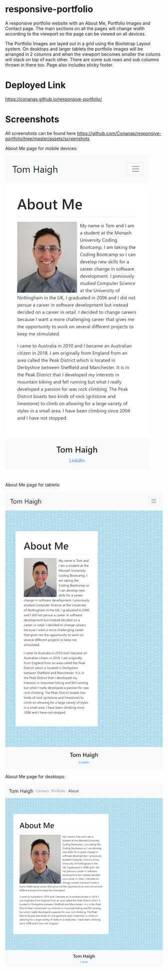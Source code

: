 # responsive-portfolio

A responsive portfolio website with an About Me, Portfolio Images and Contact page. The main sections on all the pages will change width according to the viewport so the page can be viewed on all devices.

The Portfolio Images are layed out in a grid using the Bootstrap Layout system. On desktops and larger tablets the portfolio images will be arranged in 2 columns and when the viewport becomes smaller the colums will stack on top of each other. There are some sub rows and sub columns thrown in there too. Page also includes sticky footer.

# Deployed Link

https://conanas.github.io/responsive-portfolio/

# Screenshots

All screenshots can be found here https://github.com/Conanas/responsive-portfolio/tree/master/assets/screenshots

About Me page for mobile devices:

![About Me Mobile](./assets/screenshots/about-mobile.png "About Me Mobile")

About Me page for tablets:

![About Me Tablet](./assets/screenshots/about-tablet.png "About Me Tablet")

About Me page for desktops:

![About Me Desktop](./assets/screenshots/about-desktop.png "About Me Desktop")
